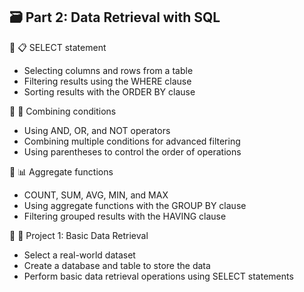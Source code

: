## 🗃️ Part 2: Data Retrieval with SQL

🔹 📋 SELECT statement
  - Selecting columns and rows from a table
  - Filtering results using the WHERE clause
  - Sorting results with the ORDER BY clause

🔹 🔀 Combining conditions
  - Using AND, OR, and NOT operators
  - Combining multiple conditions for advanced filtering
  - Using parentheses to control the order of operations

🔹 📊 Aggregate functions
  - COUNT, SUM, AVG, MIN, and MAX
  - Using aggregate functions with the GROUP BY clause
  - Filtering grouped results with the HAVING clause

🔹 🎯 Project 1: Basic Data Retrieval
  - Select a real-world dataset
  - Create a database and table to store the data
  - Perform basic data retrieval operations using SELECT statements
